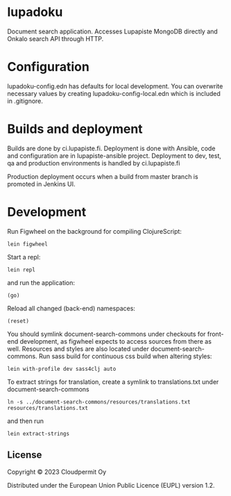 # lupadoku

Document search application. Accesses Lupapiste MongoDB directly and Onkalo search API through HTTP.

# Configuration

lupadoku-config.edn has defaults for local development. You can overwrite necessary values by creating
lupadoku-config-local.edn which is included in .gitignore.

# Builds and deployment

Builds are done by ci.lupapiste.fi. Deployment is done with Ansible, code and configuration are in lupapiste-ansible
project. Deployment to dev, test, qa and production environments is handled by ci.lupapiste.fi

Production deployment occurs when a build from master branch is promoted in Jenkins UI.

# Development

Run Figwheel on the background for compiling ClojureScript:

    lein figwheel

Start a repl:

    lein repl

and run the application:

    (go)

Reload all changed (back-end) namespaces:

    (reset)

You should symlink document-search-commons under checkouts for front-end development, as figwheel expects to access
sources from there as well. Resources and styles are also located under document-search-commons. Run sass build for
continuous css build when altering styles:

    lein with-profile dev sass4clj auto

To extract strings for translation, create a symlink to translations.txt under document-search-commons

    ln -s ../document-search-commons/resources/translations.txt resources/translations.txt

 and then run

    lein extract-strings

## License

Copyright © 2023 Cloudpermit Oy

Distributed under the European Union Public Licence (EUPL) version 1.2.
